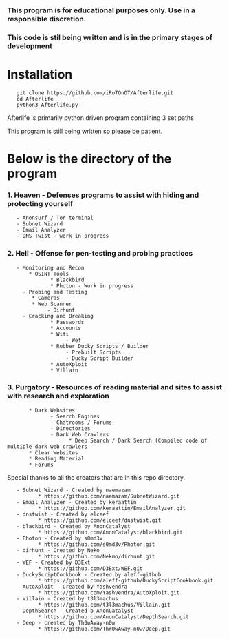 
### This program is for educational purposes only. Use in a responsible discretion.

### This code is stil being written and is in the primary stages of development

# Installation
       git clone https://github.com/iRoTOnOT/Afterlife.git
       cd Afterlife
       python3 Afterlife.py

Afterlife is primarily python driven program containing 3 set paths 

This program is still being written so please be patient. 

# Below is the directory of the program



### 1. Heaven - Defenses programs to assist with hiding and protecting yourself
       - Anonsurf / Tor terminal
       - Subnet Wizard
       - Email Analyzer
       - DNS Twist - work in progress

       
### 2. Hell - Offense for pen-testing and probing practices
       - Monitoring and Recon
           * OSINT Tools
                  * Blackbird
                  * Photon - Work in progress
         - Probing and Testing
            * Cameras
            * Web Scanner
                 - Dirhunt
         - Cracking and Breaking
                  * Passwords
                  * Accounts
                  * Wifi
                       - Wef
                  * Rubber Ducky Scripts / Builder
                       - Prebuilt Scripts
                       - Ducky Script Builder
                  * AutoXploit
                  * Villain

                     
### 3. Purgatory - Resources of reading material and sites to assist with research and exploration
           * Dark Websites
                  - Search Engines
                  - Chatrooms / Forums
                  - Directories
                  - Dark Web Crawlers
                        * Deep Search / Dark Search (Compiled code of multiple dark web crawlers
           * Clear Websites
           * Reading Material
           * Forums  

Special thanks to all the creators that are in this repo directory. 
      
       - Subnet Wizard - Created by naemazam
              * https://github.com/naemazam/SubnetWizard.git
       - Email Analyzer - Created by keraattin
              * https://github.com/keraattin/EmailAnalyzer.git
       - dnstwist - Created by elceef
              * https://github.com/elceef/dnstwist.git
       - blackbird - Created by AnonCatalyst
              * https://github.com/AnonCatalyst/blackbird.git
       - Photon - Created by s0md3v
              * https://github.com/s0md3v/Photon.git
       - dirhunt - Created by Neko
              * https://github.com/Nekmo/dirhunt.git
       - WEF - Created by D3Ext
              * https://github.com/D3Ext/WEF.git
       - DuckyScriptCookbook - Created by aleff-github
              * https://github.com/aleff-github/DuckyScriptCookbook.git
       - AutoXploit - Created by Yashvendra
              * https://github.com/Yashvendra/AutoXploit.git
       - Villain - Created by t3l3machus
              * https://github.com/t3l3machus/Villain.git
       - DepthSearch - Created b AnonCatalyst
              * https://github.com/AnonCatalyst/DepthSearch.git
       - Deep - created by Th0wAway-n0w
              * https://github.com/Thr0wAway-n0w/Deep.git
